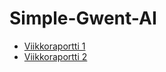# Simple-Gwent-AI

* [Viikkoraportti 1](https://github.com/tattimus/Simple-Gwent-AI/blob/master/dokumentaatio/viikkoraportti1.pdf)
* [Viikkoraportti 2](https://github.com/tattimus/Simple-Gwent-AI/blob/master/dokumentaatio/viikkoraportti2.pdf)
